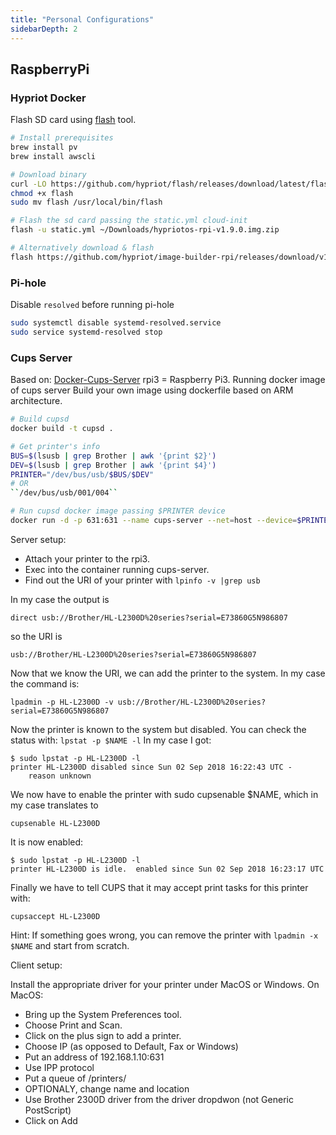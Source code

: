 ```yaml
---
title: "Personal Configurations"
sidebarDepth: 2
---
```


## RaspberryPi

### Hypriot Docker
Flash SD card using [flash](https://github.com/hypriot/flash) tool.
```bash
# Install prerequisites
brew install pv
brew install awscli

# Download binary
curl -LO https://github.com/hypriot/flash/releases/download/latest/flash
chmod +x flash
sudo mv flash /usr/local/bin/flash

# Flash the sd card passing the static.yml cloud-init 
flash -u static.yml ~/Downloads/hypriotos-rpi-v1.9.0.img.zip

# Alternatively download & flash
flash https://github.com/hypriot/image-builder-rpi/releases/download/v1.9.0/hypriotos-rpi-v1.9.0.img.zip
```
### Pi-hole
Disable ``resolved`` before running pi-hole
```bash
sudo systemctl disable systemd-resolved.service
sudo service systemd-resolved stop
```
### Cups Server
Based on: [Docker-Cups-Server](http://www.theghostbit.com/2016/10/setting-up-cups-server-with-docker-on.html)
rpi3 = Raspberry Pi3. Running docker image of cups server
Build your own image using dockerfile based on ARM architecture.
```bash
# Build cupsd
docker build -t cupsd .

# Get printer's info
BUS=$(lsusb | grep Brother | awk '{print $2}')
DEV=$(lsusb | grep Brother | awk '{print $4}')
PRINTER="/dev/bus/usb/$BUS/$DEV"
# OR
``/dev/bus/usb/001/004``

# Run cupsd docker image passing $PRINTER device
docker run -d -p 631:631 --name cups-server --net=host --device=$PRINTER cupsd
```
Server setup:
- Attach your printer to the rpi3.
- Exec into the container running cups-server.
- Find out the URI of your printer with ``lpinfo -v |grep usb``

In my case the output is

``direct usb://Brother/HL-L2300D%20series?serial=E73860G5N986807``

so the URI is

``usb://Brother/HL-L2300D%20series?serial=E73860G5N986807``

Now that we know the URI, we can add the printer to the system. In my case the command is:

``lpadmin -p HL-L2300D -v usb://Brother/HL-L2300D%20series?serial=E73860G5N986807``

Now the printer is known to the system but disabled. You can check the status with:
``lpstat -p $NAME -l`` In my case I got:

```
$ sudo lpstat -p HL-L2300D -l
printer HL-L2300D disabled since Sun 02 Sep 2018 16:22:43 UTC -
	reason unknown
```

We now have to enable the printer with sudo cupsenable $NAME, which in my case translates to

``cupsenable HL-L2300D``

It is now enabled:
```
$ sudo lpstat -p HL-L2300D -l
printer HL-L2300D is idle.  enabled since Sun 02 Sep 2018 16:23:17 UTC
```
Finally we have to tell CUPS that it may accept print tasks for this printer with:

``cupsaccept HL-L2300D``

Hint: If something goes wrong, you can remove the printer with ``lpadmin -x $NAME`` and start from scratch.

Client setup:

Install the appropriate driver for your printer under MacOS or Windows.
On MacOS:
- Bring up the System Preferences tool.
- Choose Print and Scan.
- Click on the plus sign to add a printer.
- Choose IP (as opposed to Default, Fax or Windows)
- Put an address of 192.168.1.10:631
- Use IPP protocol
- Put a queue of /printers/<CUPS-Queue-Name>
- OPTIONALY, change name and location
- Use Brother 2300D driver from the driver dropdwon (not Generic PostScript)
- Click on Add